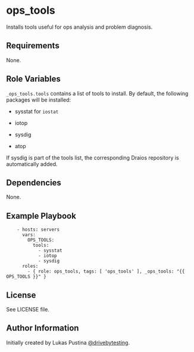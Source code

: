 ops_tools
=========

Installs tools useful for ops analysis and problem diagnosis.

Requirements
------------

None.

Role Variables
--------------

`_ops_tools.tools` contains a list of tools to install. By default, the following packages will be installed:

- sysstat for `iostat`

- iotop

- sysdig

- atop

If sysdig is part of the tools list, the corresponding Draios repository is automatically added.

Dependencies
------------

None.

Example Playbook
----------------

```
    - hosts: servers
      vars:
        OPS_TOOLS:
          tools:
            - sysstat
            - iotop
            - sysdig
      roles:
        - { role: ops_tools, tags: [ 'ops_tools' ], _ops_tools: "{{ OPS_TOOLS }}" }
```

License
-------

See LICENSE file.

Author Information
------------------

Initially created by Lukas Pustina [@drivebytesting](https://twitter.com/drivebytesting).

